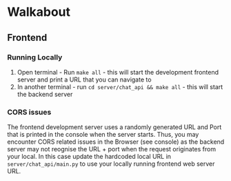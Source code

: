 # Walkabout

## Frontend

### Running Locally

1. Open terminal - Run `make all` - this will start the development frontend server and print a URL that you can navigate to
2. In another terminal - run `cd server/chat_api && make all` - this will start the backend server

### CORS issues

The frontend development server uses a randomly generated URL and Port that is printed in the console when the server starts. Thus, you may encounter CORS related issues in the Browser (see console) as the backend server may not reognise the URL + port when the request originates from your local. In this case update the hardcoded local URL in `server/chat_api/main.py` to use your locally running frontend web server URL.


